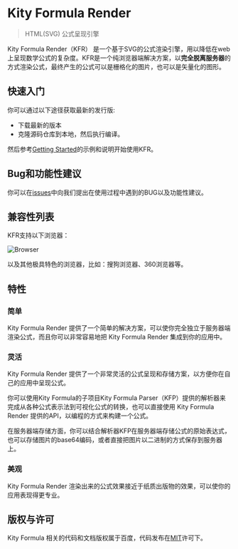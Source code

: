 # Kity Formula Render
>HTML(SVG) 公式呈现引擎

Kity Formula Render（KFR） 是一个基于SVG的公式渲染引擎，用以降低在web上呈现数学公式的复杂度。KFR是一个纯浏览器端解决方案，以**完全脱离服务器**的方式渲染公式，最终产生的公式可以是栅格化的图片，也可以是矢量化的图形。


## 快速入门
你可以通过以下途径获取最新的发行版:

- 下载最新的版本
- 克隆源码仓库到本地，然后执行编译。

然后参考[Getting Started](http://fex-team.github.io/kityformula/getting-started.html)的示例和说明开始使用KFR。

## Bug和功能性建议
你可以在[issues](https://github.com/fex-team/kityformula/issues)中向我们提出在使用过程中遇到的BUG以及功能性建议。

## 兼容性列表
KFR支持以下浏览器：

![Browser](http://fex-team.github.io/kityformula/assets/images/browser.png) 

以及其他极具特色的浏览器，比如：搜狗浏览器、360浏览器等。


## 特性

### 简单

Kity Formula Render 提供了一个简单的解决方案，可以使你完全独立于服务器端渲染公式，而且你可以非常容易地把 Kity Formula Render 集成到你的应用中。

### 灵活

Kity Formula Render 提供了一个非常灵活的公式呈现和存储方案，以方便你在自己的应用中呈现公式。

你可以使用Kity Formula的子项目Kity Formula Parser（KFP）提供的解析器来完成从各种公式表示法到可视化公式的转换，也可以直接使用 Kity Formula Render 提供的API，以编程的方式来构建一个公式。

在服务器端存储方面，你可以结合解析器KFP在服务器端存储公式的原始表达式，也可以存储图片的base64编码，或者直接把图片以二进制的方式保存到服务器上。


### 美观

Kity Formula Render 渲染出来的公式效果接近于纸质出版物的效果，可以使你的应用表现得更专业。

## 版权与许可
Kity Formula 相关的代码和文档版权属于百度，代码发布在[MIT](https://github.com/fex-team/kityformula/blob/master/LICENSE.md)许可下。
